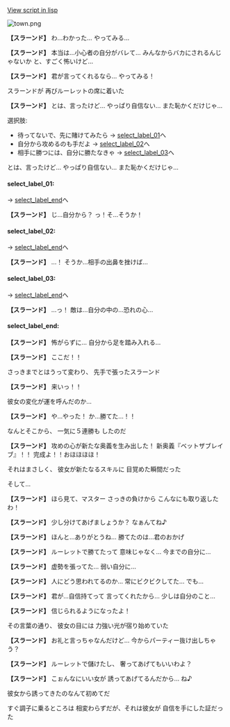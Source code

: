 [View script in lisp](../scripts/20122203.txt)

![town.png](../images/backgrounds/town.png)

**【スラーンド】**
わ…わかった…
やってみる…

**【スラーンド】**
本当は…小心者の自分がバレて…
みんなからバカにされるんじゃないか
と、すごく怖いけど…

**【スラーンド】**
君が言ってくれるなら…
やってみる！

スラーンドが
再びルーレットの席に着いた

**【スラーンド】**
とは、言ったけど…
やっぱり自信ない…
また恥かくだけじゃ…

選択肢:
- 待ってないで、先に賭けてみたら → [select_label_01](#select_label_01)へ
- 自分から攻めるのも手だよ → [select_label_02](#select_label_02)へ
- 相手に勝つには、自分に勝たなきゃ → [select_label_03](#select_label_03)へ

とは、言ったけど…
やっぱり自信ない…
また恥かくだけじゃ…

#### select_label_01:
 → [select_label_end](#select_label_end)へ

**【スラーンド】**
じ…自分から？
っ！そ…そうか！

#### select_label_02:
 → [select_label_end](#select_label_end)へ

**【スラーンド】**
…！
そうか…相手の出鼻を挫けば…

#### select_label_03:
 → [select_label_end](#select_label_end)へ

**【スラーンド】**
…っ！
敵は…自分の中の…恐れの心…

#### select_label_end:

**【スラーンド】**
怖がらずに…
自分から足を踏み入れる…

**【スラーンド】**
ここだ！！

さっきまでとはうって変わり、
先手で張ったスラーンド

**【スラーンド】**
来いっ！！

彼女の変化が運を呼んだのか…

**【スラーンド】**
や…やった！
か…勝てた…！！

なんとそこから、
一気に５連勝も
したのだ

**【スラーンド】**
攻めの心が新たな奥義を生み出した！
新奥義『ベットザブレイブ』！！
完成よ！！おほほほほ！

それはまさしく、
彼女が新たなるスキルに
目覚めた瞬間だった

そして…

**【スラーンド】**
ほら見て、マスター
さっきの負けから
こんなにも取り返したわ！

**【スラーンド】**
少し分けてあげましょうか？
なぁんてね♪

**【スラーンド】**
ほんと…ありがとうね…
勝てたのは…君のおかげ

**【スラーンド】**
ルーレットで勝てたって
意味じゃなく…
今までの自分に…

**【スラーンド】**
虚勢を張ってた…
弱い自分に…

**【スラーンド】**
人にどう思われてるのか…
常にビクビクしてた…
でも…

**【スラーンド】**
君が…自信持てって
言ってくれたから…
少しは自分のこと…

**【スラーンド】**
信じられるようになったよ！

その言葉の通り、
彼女の目には
力強い光が宿り始めていた

**【スラーンド】**
お礼と言っちゃなんだけど…
今からパーティー抜け出しちゃう？

**【スラーンド】**
ルーレットで儲けたし、
奢ってあげてもいいわよ？

**【スラーンド】**
こぉんなにいい女が
誘ってあげてるんだから…
ね♪

彼女から誘ってきたのなんて初めてだ

すぐ調子に乗るところは
相変わらずだが、それは彼女が
自信を手にした証だった
